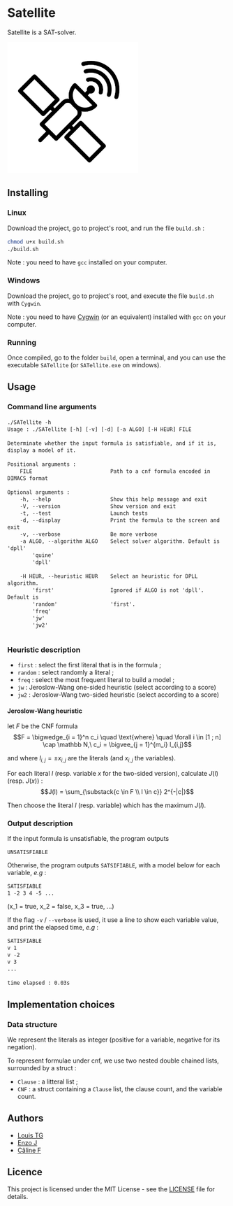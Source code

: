 # Satellite
Satellite is a SAT-solver.

<img src="Style/satellite_white_surround.png" alt="Satellite_logo" width="300"/>

## Installing
### Linux
Download the project, go to project's root, and run the file `build.sh` :
```bash
chmod u+x build.sh
./build.sh
```

Note : you need to have `gcc` installed on your computer.

### Windows
Download the project, go to project's root, and execute the file `build.sh` with `Cygwin`.

Note : you need to have [Cygwin](https://www.cygwin.com) (or an equivalent) installed with `gcc` on your computer.

### Running
Once compiled, go to the folder `build`, open a terminal, and you can use the executable `SATellite` (or `SATellite.exe` on windows).

## Usage
### Command line arguments
```
./SATellite -h
Usage : ./SATellite [-h] [-v] [-d] [-a ALGO] [-H HEUR] FILE

Determinate whether the input formula is satisfiable, and if it is, display a model of it.

Positional arguments :
    FILE                         Path to a cnf formula encoded in DIMACS format

Optional arguments :
    -h, --help                   Show this help message and exit
    -V, --version                Show version and exit
    -t, --test                   Launch tests
    -d, --display                Print the formula to the screen and exit
    -v, --verbose                Be more verbose
    -a ALGO, --algorithm ALGO    Select solver algorithm. Default is 'dpll'
        'quine'
        'dpll'
        
    -H HEUR, --heuristic HEUR    Select an heuristic for DPLL algorithm.
        'first'                  Ignored if ALGO is not 'dpll'. Default is
        'random'                 'first'.
        'freq'
        'jw'
        'jw2'
                                 
```

### Heuristic description
- `first` : select the first literal that is in the formula ;
- `random` : select randomly a literal ;
- `freq` : select the most frequent literal to build a model ;
- `jw` : Jeroslow-Wang one-sided heuristic (select according to a score)
- `jw2` : Jeroslow-Wang two-sided heuristic (select according to a score)

#### Jeroslow-Wang heuristic
let $F$ be the CNF formula
$$F = \bigwedge_{i = 1}^n c_i \quad \text{where} \quad \forall i \in [1 ; n] \cap \mathbb N,\ c_i = \bigvee_{j = 1}^{m_i} l_{i,j}$$

and where $l_{i,j} = \pm x_{i, j}$ are the literals (and $x_{i,j}$ the variables).

For each literal $l$ (resp. variable $x$ for the two-sided version), calculate $J(l)$ (resp. $J(x)$) :
$$J(l) = \sum_{\substack{c \in F \\ l \in c}} 2^{-|c|}$$

Then choose the literal $l$ (resp. variable) which has the maximum $J(l)$.


### Output description
If the input formula is unsatisfiable, the program outputs
```
UNSATISFIABLE
```

Otherwise, the program outputs `SATSIFIABLE`, with a model below for each variable, *e.g* :

```
SATISFIABLE
1 -2 3 4 -5 ...
```
(x_1 = true, x_2 = false, x_3 = true, ...)

If the flag `-v` / `--verbose` is used, it use a line to show each variable value, and print the elapsed time, *e.g* :

```
SATISFIABLE
v 1
v -2
v 3
...

time elapsed : 0.03s
```

## Implementation choices
### Data structure

We represent the literals as integer (positive for a variable, negative for its negation).

To represent formulae under cnf, we use two nested double chained lists, surrounded by a struct :
- `Clause` : a litteral list ;
- `CNF` : a struct containing a `Clause` list, the clause count, and the variable count.


## Authors
- [Louis TG](https://github.com/lasercata)
- [Enzo J](https://github.com/Prog-up)
- [Câline F](https://github.com/Naory03)

## Licence
This project is licensed under the MIT License - see the [LICENSE](LICENSE) file for details.

